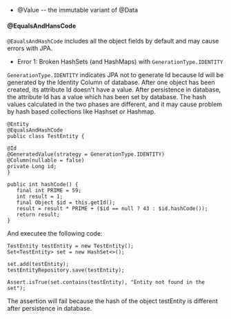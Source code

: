 - @Value -- the immutable variant of @Data

#### @EqualsAndHansCode
`@EaualsAndHashCode` includes all the object fields by default and may cause errors with JPA.
- Error 1: Broken HashSets (and HashMaps) with `GenerationType.IDENTITY`

`GenerationType.IDENTITY` indicates JPA not to generate Id because Id will be generated by the Identity Column of database. After one object has been created, its attribute Id doesn't have a value. After persistence in database, the attribute Id has a value which has been set by database. The hash values calculated in the two phases are different, and it may cause problem by hash based collections like Hashset or Hashmap.
  
```
@Entity
@EqualsAndHashCode
public class TestEntity {

@Id
@GeneratedValue(strategy = GenerationType.IDENTITY)
@Column(nullable = false)
private Long id;
}
```
```
public int hashCode() {
   final int PRIME = 59;
   int result = 1;
   final Object $id = this.getId();
   result = result * PRIME + ($id == null ? 43 : $id.hashCode());
   return result;
}
```
And executee the following code:
```
TestEntity testEntity = new TestEntity();
Set<TestEntity> set = new HashSet<>();

set.add(testEntity);
testEntityRepository.save(testEntity);

Assert.isTrue(set.contains(testEntity), "Entity not found in the set");
```

The assertion will fail because the hash of the object testEntity is different after persistence in database.
